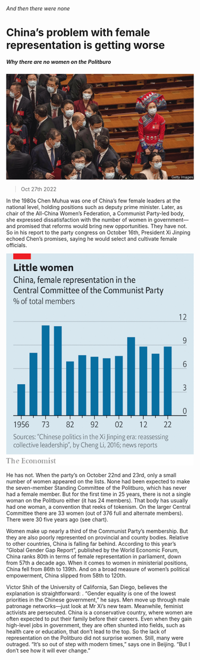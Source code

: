 ###### And then there were none

# China’s problem with female representation is getting worse 

##### Why there are no women on the Politburo 

![image](images/20221029_CNP001.jpg) 

> Oct 27th 2022 

In the 1980s Chen Muhua was one of China’s few female leaders at the national level, holding positions such as deputy prime minister. Later, as chair of the All-China Women’s Federation, a Communist Party-led body, she expressed dissatisfaction with the number of women in government—and promised that reforms would bring new opportunities. They have not. So in his report to the party congress on October 16th, President Xi Jinping echoed Chen’s promises, saying he would select and cultivate female officials. 

![image](images/20221029_CNC547.png) 


He has not. When the party’s  on October 22nd and 23rd, only a small number of women appeared on the lists. None had been expected to make the seven-member Standing Committee of the Politburo, which has never had a female member. But for the first time in 25 years, there is not a single woman on the Politburo either (it has 24 members). That body has usually had one woman, a convention that reeks of tokenism. On the larger Central Committee there are 33 women (out of 376 full and alternate members). There were 30 five years ago (see chart). 

Women make up nearly a third of the Communist Party’s membership. But they are also poorly represented on provincial and county bodies. Relative to other countries, China is falling far behind. According to this year’s “Global Gender Gap Report”, published by the World Economic Forum, China ranks 80th in terms of female representation in parliament, down from 57th a decade ago. When it comes to women in ministerial positions, China fell from 86th to 139th. And on a broad measure of women’s political empowerment, China slipped from 58th to 120th. 

Victor Shih of the University of California, San Diego, believes the explanation is straightforward: . “Gender equality is one of the lowest priorities in the Chinese government,” he says. Men move up through male patronage networks—just look at Mr Xi’s new team. Meanwhile, feminist activists are persecuted. China is a conservative country, where women are often expected to put their family before their careers. Even when they gain high-level jobs in government, they are often shunted into fields, such as health care or education, that don’t lead to the top. So the lack of representation on the Politburo did not surprise women. Still, many were outraged. “It’s so out of step with modern times,” says one in Beijing. “But I don’t see how it will ever change.”


